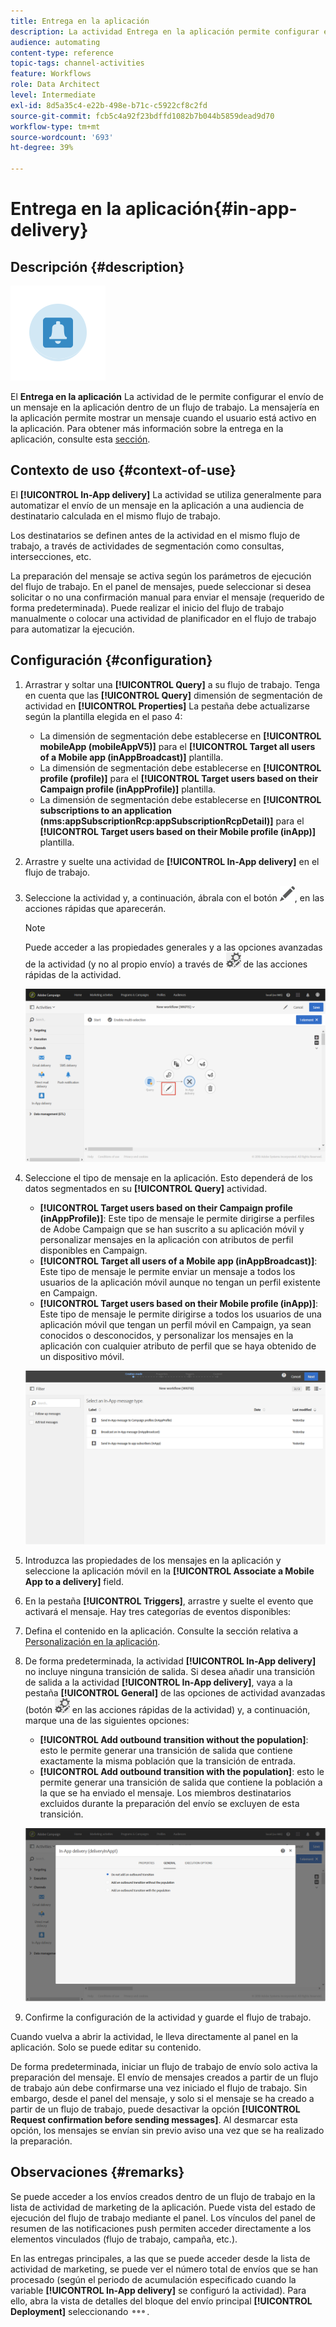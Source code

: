 ```yaml
---
title: Entrega en la aplicación
description: La actividad Entrega en la aplicación permite configurar el envío de un mensaje en la aplicación dentro de un flujo de trabajo.
audience: automating
content-type: reference
topic-tags: channel-activities
feature: Workflows
role: Data Architect
level: Intermediate
exl-id: 8d5a35c4-e22b-498e-b71c-c5922cf8c2fd
source-git-commit: fcb5c4a92f23bdffd1082b7b044b5859dead9d70
workflow-type: tm+mt
source-wordcount: '693'
ht-degree: 39%

---
```


# Entrega en la aplicación{#in-app-delivery}

## Descripción {#description}

![](assets/wkf_in_app_1.png)

El **Entrega en la aplicación** La actividad de le permite configurar el envío de un mensaje en la aplicación dentro de un flujo de trabajo. La mensajería en la aplicación permite mostrar un mensaje cuando el usuario está activo en la aplicación. Para obtener más información sobre la entrega en la aplicación, consulte esta [sección](../../channels/using/about-in-app-messaging.md).

## Contexto de uso {#context-of-use}

El **[!UICONTROL In-App delivery]** La actividad se utiliza generalmente para automatizar el envío de un mensaje en la aplicación a una audiencia de destinatario calculada en el mismo flujo de trabajo.

Los destinatarios se definen antes de la actividad en el mismo flujo de trabajo, a través de actividades de segmentación como consultas, intersecciones, etc.

La preparación del mensaje se activa según los parámetros de ejecución del flujo de trabajo. En el panel de mensajes, puede seleccionar si desea solicitar o no una confirmación manual para enviar el mensaje (requerido de forma predeterminada). Puede realizar el inicio del flujo de trabajo manualmente o colocar una actividad de planificador en el flujo de trabajo para automatizar la ejecución.

## Configuración {#configuration}

1. Arrastrar y soltar una **[!UICONTROL Query]** a su flujo de trabajo. Tenga en cuenta que las **[!UICONTROL Query]** dimensión de segmentación de actividad en **[!UICONTROL Properties]** La pestaña debe actualizarse según la plantilla elegida en el paso 4:

   * La dimensión de segmentación debe establecerse en **[!UICONTROL mobileApp (mobileAppV5)]** para el **[!UICONTROL Target all users of a Mobile app (inAppBroadcast)]** plantilla.
   * La dimensión de segmentación debe establecerse en **[!UICONTROL profile (profile)]** para el **[!UICONTROL Target users based on their Campaign profile (inAppProfile)]** plantilla.
   * La dimensión de segmentación debe establecerse en **[!UICONTROL subscriptions to an application (nms:appSubscriptionRcp:appSubscriptionRcpDetail)]** para el **[!UICONTROL Target users based on their Mobile profile (inApp)]** plantilla.

1. Arrastre y suelte una actividad de **[!UICONTROL In-App delivery]** en el flujo de trabajo.
1. Seleccione la actividad y, a continuación, ábrala con el botón ![](assets/edit_darkgrey-24px.png), en las acciones rápidas que aparecerán.

   >[!NOTE]
   >
   >Puede acceder a las propiedades generales y a las opciones avanzadas de la actividad (y no al propio envío) a través de ![](assets/dlv_activity_params-24px.png) de las acciones rápidas de la actividad.

   ![](assets/wkf_in_app_3.png)

1. Seleccione el tipo de mensaje en la aplicación. Esto dependerá de los datos segmentados en su **[!UICONTROL Query]** actividad.

   * **[!UICONTROL Target users based on their Campaign profile (inAppProfile)]**: Este tipo de mensaje le permite dirigirse a perfiles de Adobe Campaign que se han suscrito a su aplicación móvil y personalizar mensajes en la aplicación con atributos de perfil disponibles en Campaign.
   * **[!UICONTROL Target all users of a Mobile app (inAppBroadcast)]**: Este tipo de mensaje le permite enviar un mensaje a todos los usuarios de la aplicación móvil aunque no tengan un perfil existente en Campaign.
   * **[!UICONTROL Target users based on their Mobile profile (inApp)]**: Este tipo de mensaje le permite dirigirse a todos los usuarios de una aplicación móvil que tengan un perfil móvil en Campaign, ya sean conocidos o desconocidos, y personalizar los mensajes en la aplicación con cualquier atributo de perfil que se haya obtenido de un dispositivo móvil.

   ![](assets/wkf_in_app_4.png)

1. Introduzca las propiedades de los mensajes en la aplicación y seleccione la aplicación móvil en la **[!UICONTROL Associate a Mobile App to a delivery]** field.
1. En la pestaña **[!UICONTROL Triggers]**, arrastre y suelte el evento que activará el mensaje. Hay tres categorías de eventos disponibles:
1. Defina el contenido en la aplicación. Consulte la sección relativa a [Personalización en la aplicación](../../channels/using/customizing-an-in-app-message.md).
1. De forma predeterminada, la actividad **[!UICONTROL In-App delivery]** no incluye ninguna transición de salida. Si desea añadir una transición de salida a la actividad **[!UICONTROL In-App delivery]**, vaya a la pestaña **[!UICONTROL General]** de las opciones de actividad avanzadas (botón ![](assets/dlv_activity_params-24px.png) en las acciones rápidas de la actividad) y, a continuación, marque una de las siguientes opciones:

   * **[!UICONTROL Add outbound transition without the population]**: esto le permite generar una transición de salida que contiene exactamente la misma población que la transición de entrada.
   * **[!UICONTROL Add outbound transition with the population]**: esto le permite generar una transición de salida que contiene la población a la que se ha enviado el mensaje. Los miembros destinatarios excluidos durante la preparación del envío se excluyen de esta transición.

   ![](assets/wkf_in_app_5.png)

1. Confirme la configuración de la actividad y guarde el flujo de trabajo.

Cuando vuelva a abrir la actividad, le lleva directamente al panel en la aplicación. Solo se puede editar su contenido.

De forma predeterminada, iniciar un flujo de trabajo de envío solo activa la preparación del mensaje. El envío de mensajes creados a partir de un flujo de trabajo aún debe confirmarse una vez iniciado el flujo de trabajo. Sin embargo, desde el panel del mensaje, y solo si el mensaje se ha creado a partir de un flujo de trabajo, puede desactivar la opción **[!UICONTROL Request confirmation before sending messages]**. Al desmarcar esta opción, los mensajes se envían sin previo aviso una vez que se ha realizado la preparación.

## Observaciones {#remarks}

Se puede acceder a los envíos creados dentro de un flujo de trabajo en la lista de actividad de marketing de la aplicación. Puede vista del estado de ejecución del flujo de trabajo mediante el panel. Los vínculos del panel de resumen de las notificaciones push permiten acceder directamente a los elementos vinculados (flujo de trabajo, campaña, etc.).

En las entregas principales, a las que se puede acceder desde la lista de actividad de marketing, se puede ver el número total de envíos que se han procesado (según el periodo de acumulación especificado cuando la variable **[!UICONTROL In-App delivery]** se configuró la actividad). Para ello, abra la vista de detalles del bloque del envío principal **[!UICONTROL Deployment]** seleccionando ![](assets/wkf_dlv_detail_button.png).
